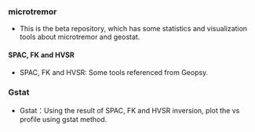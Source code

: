 ### microtremor
* This is the beta repository, which has some statistics and visualization tools about microtremor and geostat.
#### SPAC, FK and HVSR
* SPAC, FK and HVSR: Some tools referenced from Geopsy.
### Gstat
* Gstat：Using the result of SPAC, FK and HVSR inversion, plot the vs profile using gstat method.
